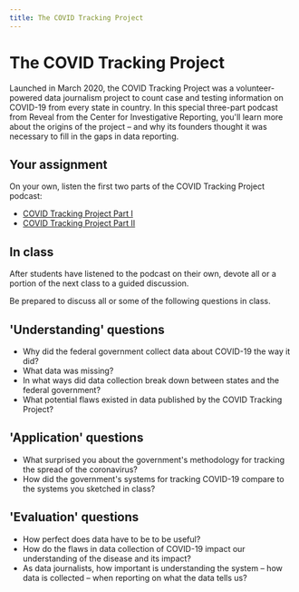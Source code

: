 ```yaml
---
title: The COVID Tracking Project
---
```


# The COVID Tracking Project

Launched in March 2020, the COVID Tracking Project was a volunteer-powered data journalism project to count case and testing information on COVID-19 from every state in country. In this special three-part podcast from Reveal from the Center for Investigative Reporting, you'll learn more about the origins of the project – and why its founders thought it was necessary to fill in the gaps in data reporting.

## Your assignment

On your own, listen the first two parts of the COVID Tracking Project podcast:

* [COVID Tracking Project Part I](https://revealnews.org/podcast/the-covid-tracking-project-part-1/)
* [COVID Tracking Project Part II](https://revealnews.org/podcast/the-covid-tracking-project-part-2/)

## In class

After students have listened to the podcast on their own, devote all or a portion of the next class to a guided discussion.

Be prepared to discuss all or some of the following questions in class.

## 'Understanding' questions
* Why did the federal government collect data about COVID-19 the way it did?
* What data was missing?
* In what ways did data collection break down between states and the federal government?
* What potential flaws existed in data published by the COVID Tracking Project?

## 'Application' questions
* What surprised you about the government's methodology for tracking the spread of the coronavirus?
* How did the government's systems for tracking COVID-19 compare to the systems you sketched in class?

## 'Evaluation' questions
* How perfect does data have to be to be useful?
* How do the flaws in data collection of COVID-19 impact our understanding of the disease and its impact?
* As data journalists, how important is understanding the system – how data is collected – when reporting on what the data tells us?



